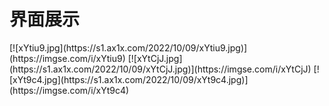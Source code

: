 # 界面展示

<div>
  [![xYtiu9.jpg](https://s1.ax1x.com/2022/10/09/xYtiu9.jpg)](https://imgse.com/i/xYtiu9)
  [![xYtCjJ.jpg](https://s1.ax1x.com/2022/10/09/xYtCjJ.jpg)](https://imgse.com/i/xYtCjJ)
  [![xYt9c4.jpg](https://s1.ax1x.com/2022/10/09/xYt9c4.jpg)](https://imgse.com/i/xYt9c4)
<div>

